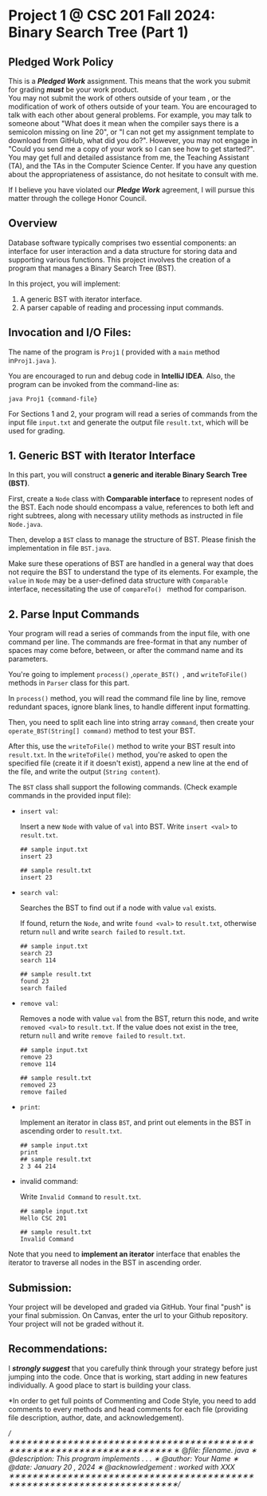 # Project 1 @ CSC 201 Fall 2024: Binary Search Tree (Part 1)

## Pledged Work Policy

This is a ___Pledged Work___ assignment.  This means that the work you submit for grading ___must___ be your work product.  
You may not submit the work of others outside of your team , or the modification of work of others outside of your team.
You are encouraged to talk with each other about general problems.  For example, you may talk to someone about "What does it mean when the compiler says there is a semicolon missing on line 20", or "I can not get my assignment template to download from GitHub, what did you do?".  However, you may not engage in "Could you send me a copy of your work so I can see how to get started?".  You may get full and detailed assistance from me, the Teaching Assistant (TA), and the TAs in the Computer Science Center.  If you have any question about the appropriateness of assistance, do not hesitate to consult with me.

If I believe you have violated our ___Pledge Work___ agreement, I will pursue this matter through the college Honor Council.

## Overview

Database software typically comprises two essential components: an interface for user interaction and a data structure for storing data and supporting various functions. This project involves the creation of a program that manages a Binary Search Tree (BST).

In this project, you will implement: 

1. A generic BST with iterator interface.
2. A parser capable of reading and processing input commands.

## Invocation and I/O Files:

The name of the program is `Proj1` ( provided with a `main` method in`Proj1.java` ). 

You are encouraged to run and debug code in __IntelliJ IDEA__. Also, the program can be invoked from the command-line as:

```shell
java Proj1 {command-file}
```

For Sections 1 and 2, your program will read a series of commands from the input file `input.txt` and generate the output file  `result.txt`, which will be used for grading.


## 1. **Generic BST with Iterator Interface**

In this part, you will construct **a generic and iterable Binary Search Tree (BST)**.  

First, create a `Node` class with **Comparable interface** to represent nodes of the BST. Each node should encompass a value, references to both left and right subtrees, along with necessary utility methods as instructed in file `Node.java`.

Then, develop a `BST` class to manage the structure of BST. Please finish the implementation in file `BST.java`.

Make sure these operations of BST are handled in a general way that does not require the BST to understand the type of its elements. For example, the `value` in `Node` may be a user-defined data structure with `Comparable` interface, necessitating the use of `compareTo() ` method for comparison.

## 2. **Parse Input Commands**

Your program will read a series of commands from the input file, with one command per line. The commands are free-format in that any number of spaces may come before, between, or after the command name and its parameters.

You're going to implement `process()` ,`operate_BST() `, and `writeToFile()` methods in `Parser` class for this part.

In `process()` method, you will read the command file line by line, remove redundant spaces, ignore blank lines, to handle different input formatting. 

Then, you need to split each line into string array `command`, then create your  `operate_BST(String[] command)` method to test your BST. 

After this, use the `writeToFile()` method to write your BST result into `result.txt`. In the `writeToFile()` method, you're asked to open the specified file (create it if it doesn't exist), append a new line at the end of the file, and write the output  (`String content`).

The `BST` class shall support the following commands. (Check example commands in the provided input file):

+ `insert val`: 

  Insert a new `Node` with value of `val` into BST. Write `insert <val>` to `result.txt`.

  ```
  ## sample input.txt
  insert 23
  
  ## sample result.txt
  insert 23
  ```

+ `search val`: 

  Searches the BST to find out if a node with value `val` exists.

  If found, return the `Node`, and write `found <val>` to `result.txt`, otherwise return `null` and write `search failed` to `result.txt`.

  ```
  ## sample input.txt
  search 23
  search 114
  
  ## sample result.txt
  found 23
  search failed
  ```

+ `remove val`:

  Removes a node with value `val` from the BST, return this node, and write `removed <val>` to `result.txt`. If the value does not exist in the tree, return `null` and write `remove failed` to `result.txt`.

  ```
  ## sample input.txt
  remove 23
  remove 114
  
  ## sample result.txt
  removed 23
  remove failed
  ```

+ `print`:

   Implement an iterator in class `BST`, and print out elements in the BST in ascending order to  `result.txt`. 

  ```
  ## sample input.txt
  print
  ## sample result.txt
  2 3 44 214
  ```
  
+ invalid command:

   Write `Invalid Command` to `result.txt`. 
   
   ```
   ## sample input.txt
   Hello CSC 201
   
   ## sample result.txt
   Invalid Command
   ```

Note that you need to **implement an iterator** interface that enables the iterator to traverse all nodes in the BST in ascending order. 

## Submission:

Your project will be developed and graded via GitHub. Your final "push" is your final submission. On Canvas, enter the url to your Github repository. Your project will not be graded without it.

## Recommendations:

I ___strongly suggest___ that you carefully think through your strategy before just jumping into the code.  Once that is working, start adding in new features individually.  A good place to start is building your class.

*In order to get full points of Commenting and Code Style, you need to add comments to every methods and head comments for each file (providing file description, author, date, and acknowledgement).

*/∗∗∗∗∗∗∗∗∗∗∗∗∗∗∗∗∗∗∗∗∗∗∗∗∗∗∗∗∗∗∗∗∗∗∗∗∗∗∗∗∗∗∗∗∗∗∗∗∗∗∗∗∗∗∗∗∗∗∗∗∗∗∗∗∗∗∗∗∗∗*
∗ @*file: filename. java*
*∗ @description: This program implements . . .*
*∗ @author: Your Name*
*∗ @date: January 20 , 2024*
*∗ @acknowledgement : worked with XXX*
*∗∗∗∗∗∗∗∗∗∗∗∗∗∗∗∗∗∗∗∗∗∗∗∗∗∗∗∗∗∗∗∗∗∗∗∗∗∗∗∗∗∗∗∗∗∗∗∗∗∗∗∗∗∗∗∗∗∗∗∗∗∗∗∗∗∗∗∗∗∗∗/*
